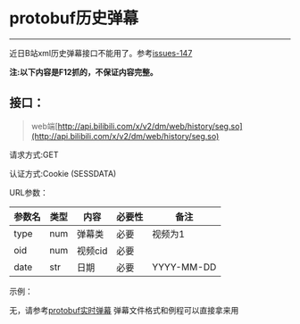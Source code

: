 # protobuf历史弹幕

* * *

近日B站xml历史弹幕接口不能用了。参考[issues-147](https://github.com/SocialSisterYi/bilibili-API-collect/issues/147)  

**注:以下内容是F12抓的，不保证内容完整。**

## 接口：

>web端[http://api.bilibili.com/x/v2/dm/web/history/seg.so](http://api.bilibili.com/x/v2/dm/web/history/seg.so)

请求方式:GET

认证方式:Cookie (SESSDATA)

URL参数：

| 参数名 | 类型 | 内容 | 必要性 | 备注 |
| --- | --- | --- | --- | --- |
| type | num | 弹幕类 | 必要 | 视频为1 |
| oid | num | 视频cid | 必要 |  |
| date | str | 日期 | 必要 | YYYY-MM-DD |

示例：

无，请参考[protobuf实时弹幕](danmaku_proto.md#获取实时弹幕)
弹幕文件格式和例程可以直接拿来用

